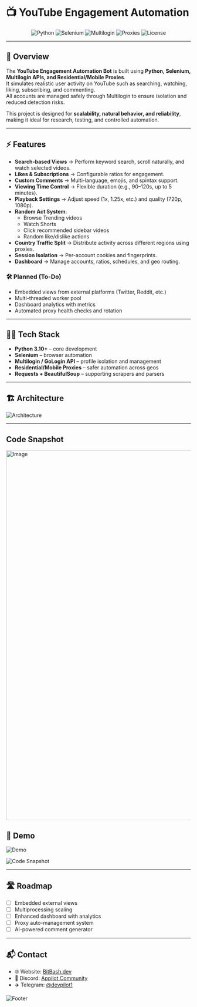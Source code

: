 # 📺 YouTube Engagement Automation

<p align="center">
  <img alt="Python" src="https://img.shields.io/badge/Python-3.10+-3776AB?logo=python&logoColor=white&style=for-the-badge">
  <img alt="Selenium" src="https://img.shields.io/badge/Selenium-Automation-43B02A?logo=selenium&logoColor=white&style=for-the-badge">
  <img alt="Multilogin" src="https://img.shields.io/badge/Multilogin-Integration-blue?style=for-the-badge">
  <img alt="Proxies" src="https://img.shields.io/badge/Residential/Mobile-Proxies-000?style=for-the-badge">
  <img alt="License" src="https://img.shields.io/badge/License-MIT-0a0a0a?style=for-the-badge">
</p>

---

## 📖 Overview
The **YouTube Engagement Automation Bot** is built using **Python, Selenium, Multilogin APIs, and Residential/Mobile Proxies**.  
It simulates realistic user activity on YouTube such as searching, watching, liking, subscribing, and commenting.  
All accounts are managed safely through Multilogin to ensure isolation and reduced detection risks.

This project is designed for **scalability, natural behavior, and reliability**, making it ideal for research, testing, and controlled automation.

---

## ⚡ Features

- **Search-based Views** → Perform keyword search, scroll naturally, and watch selected videos.  
- **Likes & Subscriptions** → Configurable ratios for engagement.  
- **Custom Comments** → Multi-language, emojis, and spintax support.  
- **Viewing Time Control** → Flexible duration (e.g., 90–120s, up to 5 minutes).  
- **Playback Settings** → Adjust speed (1x, 1.25x, etc.) and quality (720p, 1080p).  
- **Random Act System**:  
  - Browse Trending videos  
  - Watch Shorts  
  - Click recommended sidebar videos  
  - Random like/dislike actions  
- **Country Traffic Split** → Distribute activity across different regions using proxies.  
- **Session Isolation** → Per-account cookies and fingerprints.  
- **Dashboard** → Manage accounts, ratios, schedules, and geo routing.  

### 🛠 Planned (To-Do)
- Embedded views from external platforms (Twitter, Reddit, etc.)  
- Multi-threaded worker pool  
- Dashboard analytics with metrics  
- Automated proxy health checks and rotation  

---

## 🧑‍💻 Tech Stack

- **Python 3.10+** – core development  
- **Selenium** – browser automation  
- **Multilogin / GoLogin API** – profile isolation and management  
- **Residential/Mobile Proxies** – safer automation across geos  
- **Requests + BeautifulSoup** – supporting scrapers and parsers  

---

## 🏗️ Architecture

![Architecture](architecture.png)

---


## Code Snapshot 

<img width="1918" height="1008" alt="Image" src="https://github.com/user-attachments/assets/6d95b0e6-d442-425b-99d9-def655a38d3c" />


## 🎥 Demo

![Demo](demo.gif)  

![Code Snapshot](code_snap.png)

---

## 🛣️ Roadmap

- [ ] Embedded external views  
- [ ] Multiprocessing scaling  
- [ ] Enhanced dashboard with analytics  
- [ ] Proxy auto-management system  
- [ ] AI-powered comment generator  

---

## 📬 Contact

- 🌐 Website: [BitBash.dev](https://www.bitbash.dev/)  
- 💬 Discord: [Appilot Community](https://discord.gg/zX7frTbx)  
- ✈️ Telegram: [@devpilot1](https://t.me/devpilot1)

![Footer](footer.png)
